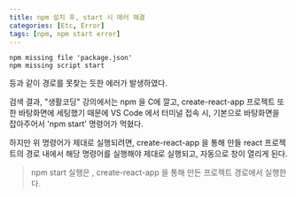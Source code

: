 ```yaml
---
title: npm 설치 후, start 시 에러 해결
categories: [Etc, Error]
tags: [npm, npm start error]
---
```


```
npm missing file 'package.json'
npm missing script start
```

등과 같이 경로를 못찾는 듯한 에러가 발생하였다.

검색 결과, "생활코딩" 강의에서는 npm 을 C에 깔고, create-react-app 프로젝트 또한 바탕화면에 세팅했기 때문에
VS Code 에서 터미널 접속 시, 기본으로 바탕화면을 잡아주어서 'npm start' 명령어가 먹혔다.

하지만 위 명령어가 제대로 실행되려면, create-react-app 을 통해 만들 react 프로젝트의 경로 내에서 해당 명령어를 실행해야 제대로 실행되고, 자동으로 창이 열리게 된다.

> npm start 실행은 , create-react-app 을 통해 만든 프로젝트 경로에서 실행한다.
